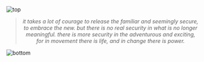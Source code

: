 ![top](https://github.com/user-attachments/assets/c0ff87ae-14a3-4edd-a449-ee6e0e2f73f5)

<!-- quote-start -->
<div align="center">

> *it takes a lot of courage to release the familiar and seemingly secure, to embrace the new. but there is no real security in what is no longer meaningful. there is more security in the adventurous and exciting, for in movement there is life, and in change there is power.*

</div>
<!-- quote-end -->


![bottom](https://github.com/user-attachments/assets/bf2cc040-2664-4cf3-8aaa-9d397c8a8f5c)
